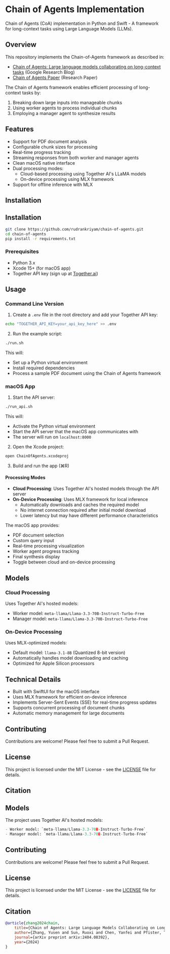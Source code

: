 # Chain of Agents Implementation

Chain of Agents (CoA) implementation in Python and Swift - A framework for long-context tasks using Large Language Models (LLMs).

## Overview

This repository implements the Chain-of-Agents framework as described in:

- [Chain of Agents: Large language models collaborating on long-context tasks](https://research.google/blog/chain-of-agents-large-language-models-collaborating-on-long-context-tasks/) (Google Research Blog)
- [Chain of Agents Paper](https://openreview.net/pdf?id=LuCLf4BJsr) (Research Paper)

The Chain of Agents framework enables efficient processing of long-context tasks by:

1. Breaking down large inputs into manageable chunks
2. Using worker agents to process individual chunks
3. Employing a manager agent to synthesize results

## Features

- Support for PDF document analysis
- Configurable chunk sizes for processing
- Real-time progress tracking
- Streaming responses from both worker and manager agents
- Clean macOS native interface
- Dual processing modes:
  - Cloud-based processing using Together AI's LLaMA models
  - On-device processing using MLX framework
- Support for offline inference with MLX

## Installation

## Installation

```bash
git clone https://github.com/rudrankriyam/chain-of-agents.git
cd chain-of-agents
pip install -r requirements.txt
```

### Prerequisites

- Python 3.x
- Xcode 15+ (for macOS app)
- Together API key (sign up at [Together.ai](https://together.ai))


## Usage

### Command Line Version

1. Create a `.env` file in the root directory and add your Together API key:

```bash
echo "TOGETHER_API_KEY=your_api_key_here" >> .env
```

2. Run the example script:

```bash
./run.sh
```

This will:
- Set up a Python virtual environment
- Install required dependencies
- Process a sample PDF document using the Chain of Agents framework

### macOS App

1. Start the API server:

```bash
./run_api.sh
```
This will:
- Activate the Python virtual environment
- Start the API server that the macOS app communicates with
- The server will run on `localhost:8000`

2. Open the Xcode project:

```bash
open ChainOfAgents.xcodeproj
```

3. Build and run the app (⌘R)

#### Processing Modes

- **Cloud Processing**: Uses Together AI's hosted models through the API server
- **On-Device Processing**: Uses MLX framework for local inference
  - Automatically downloads and caches the required model
  - No internet connection required after initial model download
  - Lower latency but may have different performance characteristics

The macOS app provides:
- PDF document selection
- Custom query input
- Real-time processing visualization
- Worker agent progress tracking
- Final synthesis display
- Toggle between cloud and on-device processing

## Models

### Cloud Processing
Uses Together AI's hosted models:
- Worker model: `meta-llama/Llama-3.3-70B-Instruct-Turbo-Free`
- Manager model: `meta-llama/Llama-3.3-70B-Instruct-Turbo-Free`

### On-Device Processing
Uses MLX-optimized models:
- Default model: `llama-3.1-8B` (Quantized 8-bit version)
- Automatically handles model downloading and caching
- Optimized for Apple Silicon processors

## Technical Details

- Built with SwiftUI for the macOS interface
- Uses MLX framework for efficient on-device inference
- Implements Server-Sent Events (SSE) for real-time progress updates
- Supports concurrent processing of document chunks
- Automatic memory management for large documents

## Contributing

Contributions are welcome! Please feel free to submit a Pull Request.

## License

This project is licensed under the MIT License - see the [LICENSE](LICENSE) file for details.

## Citation


## Models

The project uses Together AI's hosted models:

```python 
- Worker model: `meta-llama/Llama-3.3-70B-Instruct-Turbo-Free`
- Manager model: `meta-llama/Llama-3.3-70B-Instruct-Turbo-Free`
```

## Contributing

Contributions are welcome! Please feel free to submit a Pull Request.

## License

This project is licensed under the MIT License - see the [LICENSE](LICENSE) file for details.

## Citation

```bibtex
@article{zhang2024chain,
    title={Chain of Agents: Large Language Models Collaborating on Long-Context Tasks},
    author={Zhang, Yusen and Sun, Ruoxi and Chen, Yanfei and Pfister, Tomas and Zhang, Rui and Arık, Sercan Ö.},
    journal={arXiv preprint arXiv:2404.08392},
    year={2024}
}
```